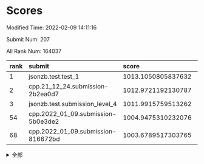 # Scores

Modified Time: 2022-02-09 14:11:16

Submit Num: 207

All Rank Num: 164037

| rank |               submit               |       score        |       sigma        | pk_num |
| :--- | :--------------------------------- | :----------------- | :----------------- | :----- |
| 1    | jsonzb.test.test_1                 | 1013.1050805837632 | 0.8116604208120927 | 3171   |
| 2    | cpp.21_12_24.submission-2b2ea0d7   | 1012.9721192130787 | 0.7896719030118791 | 3171   |
| 3    | jsonzb.test.submission_level_4     | 1011.9915759513262 | 0.7884399467430955 | 3170   |
| 54   | cpp.2022_01_09.submission-5b0e3de2 | 1004.9475310232076 | 0.7264059513708737 | 3171   |
| 68   | cpp.2022_01_09.submission-816672bd | 1003.6789517303765 | 0.7280729407967174 | 3171   |


<details>
<summary>全部</summary>

| rank |                 submit                 |       score        |       sigma        | pk_num |
| :--- | :------------------------------------- | :----------------- | :----------------- | :----- |
| 1    | jsonzb.test.test_1                     | 1013.1050805837632 | 0.8116604208120927 | 3171   |
| 2    | cpp.21_12_24.submission-2b2ea0d7       | 1012.9721192130787 | 0.7896719030118791 | 3171   |
| 3    | jsonzb.test.submission_level_4         | 1011.9915759513262 | 0.7884399467430955 | 3170   |
| 4    | gobigger.level_3.submission_level_3_22 | 1011.8160080068985 | 0.7772164262749995 | 3169   |
| 5    | gobigger.level_3.submission_level_3_48 | 1011.2488422057853 | 0.7926150405231845 | 3173   |
| 6    | gobigger.level_3.submission_level_3_39 | 1011.2450498008237 | 0.7586394395765206 | 3172   |
| 7    | gobigger.level_3.submission_level_3_43 | 1011.2411470094745 | 0.7905672739708512 | 3171   |
| 8    | gobigger.level_3.submission_level_3_34 | 1011.1745748523388 | 0.7638796231864681 | 3168   |
| 9    | gobigger.level_3.submission_level_3_24 | 1011.1603862849598 | 0.7911536088277797 | 3164   |
| 10   | gobigger.level_3.submission_level_3_46 | 1011.0937309278302 | 0.7696534735112475 | 3169   |
| 11   | gobigger.level_3.submission_level_3_5  | 1011.0762044119891 | 0.7698707758191373 | 3169   |
| 12   | gobigger.level_3.submission_level_3_29 | 1011.0363257231722 | 0.785616631347429  | 3171   |
| 13   | gobigger.level_3.submission_level_3_28 | 1011.0114458563461 | 0.7618161924431563 | 3172   |
| 14   | gobigger.level_3.submission_level_3_30 | 1010.9869993916286 | 0.7551424809307712 | 3176   |
| 15   | gobigger.level_3.submission_level_3_21 | 1010.9131246707573 | 0.7539561864508465 | 3170   |
| 16   | gobigger.level_3.submission_level_3_1  | 1010.886685176151  | 0.7587622085833634 | 3172   |
| 17   | gobigger.level_3.submission_level_3_19 | 1010.7542803479935 | 0.7671597810650019 | 3170   |
| 18   | gobigger.level_3.submission_level_3_40 | 1010.6838405611758 | 0.7789763371433449 | 3170   |
| 19   | gobigger.level_3.submission_level_3_27 | 1010.6535892035423 | 0.7546046140350443 | 3170   |
| 20   | gobigger.level_3.submission_level_3_16 | 1010.5214192675185 | 0.776742211240152  | 3167   |
| 21   | gobigger.level_3.submission_level_3_8  | 1010.5138312956077 | 0.7754363344259241 | 3168   |
| 22   | gobigger.level_3.submission_level_3_42 | 1010.4645352056973 | 0.7534098493766684 | 3166   |
| 23   | gobigger.level_3.submission_level_3_18 | 1010.3547236556334 | 0.7622971356182472 | 3172   |
| 24   | gobigger.level_3.submission_level_3_14 | 1010.3079220180513 | 0.7379729550482075 | 3167   |
| 25   | gobigger.level_3.submission_level_3_7  | 1010.262129031382  | 0.7417187843936528 | 3164   |
| 26   | gobigger.level_3.submission_level_3_37 | 1010.2119671754443 | 0.7410912868781062 | 3167   |
| 27   | gobigger.level_3.submission_level_3_44 | 1010.1146901394048 | 0.7421602044470046 | 3165   |
| 28   | gobigger.level_3.submission_level_3_33 | 1010.1081499405145 | 0.7579081713589357 | 3170   |
| 29   | gobigger.level_3.submission_level_3_15 | 1010.0663939639751 | 0.7639011985064132 | 3172   |
| 30   | gobigger.level_3.submission_level_3_9  | 1010.0620754734621 | 0.7609461271470812 | 3169   |
| 31   | gobigger.level_3.submission_level_3_47 | 1010.0518843511256 | 0.7673929951310658 | 3174   |
| 32   | gobigger.level_3.submission_level_3_6  | 1010.0170854282932 | 0.7680105317756564 | 3173   |
| 33   | gobigger.level_3.submission_level_3_17 | 1009.8588079087968 | 0.7520339316031655 | 3172   |
| 34   | gobigger.level_3.submission_level_3_4  | 1009.8132713909772 | 0.7458595137219398 | 3173   |
| 35   | gobigger.level_3.submission_level_3_13 | 1009.8057867022369 | 0.7543355683850554 | 3165   |
| 36   | gobigger.level_3.submission_level_3_25 | 1009.8030060994165 | 0.7628415454173881 | 3174   |
| 37   | gobigger.level_3.submission_level_3_41 | 1009.7185296857137 | 0.7341595110706389 | 3170   |
| 38   | gobigger.level_3.submission_level_3_35 | 1009.7100216078263 | 0.7596906649875981 | 3168   |
| 39   | gobigger.level_3.submission_level_3_2  | 1009.6850201333098 | 0.7482062738760802 | 3167   |
| 40   | gobigger.level_3.submission_level_3_38 | 1009.6813558879597 | 0.7498287021477507 | 3172   |
| 41   | gobigger.level_3.submission_level_3_31 | 1009.6136064469042 | 0.7476415028362748 | 3170   |
| 42   | gobigger.level_3.submission_level_3_10 | 1009.6009883286133 | 0.7624158887883284 | 3169   |
| 43   | gobigger.level_3.submission_level_3_32 | 1009.5858987334852 | 0.7679243570114126 | 3166   |
| 44   | gobigger.level_3.submission_level_3_0  | 1009.557840258087  | 0.7525247227596631 | 3172   |
| 45   | gobigger.level_3.submission_level_3_11 | 1009.3782383552382 | 0.7532404936838036 | 3169   |
| 46   | gobigger.level_3.submission_level_3_36 | 1009.2845380392206 | 0.7654306130479649 | 3167   |
| 47   | gobigger.level_3.submission_level_3_26 | 1009.1755455429043 | 0.7582250344931697 | 3169   |
| 48   | gobigger.level_3.submission_level_3_23 | 1009.1664016106967 | 0.7593999192989708 | 3169   |
| 49   | gobigger.level_3.submission_level_3_20 | 1009.15184478844   | 0.7408984141077051 | 3169   |
| 50   | gobigger.level_3.submission_level_3_12 | 1008.8019808316283 | 0.7378876500256267 | 3170   |
| 51   | gobigger.level_3.submission_level_3_3  | 1008.4625871544408 | 0.7553225399877824 | 3171   |
| 52   | gobigger.level_3.submission_level_3_49 | 1008.4449753280757 | 0.754399445462934  | 3176   |
| 53   | gobigger.level_3.submission_level_3_45 | 1008.2073105440087 | 0.7446098107051609 | 3173   |
| 54   | cpp.2022_01_09.submission-5b0e3de2     | 1004.9475310232076 | 0.7264059513708737 | 3171   |
| 55   | gobigger.level_1.submission_level_1_21 | 1004.812757925443  | 0.7242154754562579 | 3167   |
| 56   | gobigger.level_1.submission_level_1_10 | 1004.6514692614022 | 0.7162680763262058 | 3171   |
| 57   | gobigger.level_1.submission_level_1_33 | 1004.1870697020123 | 0.7236541837047321 | 3166   |
| 58   | gobigger.level_1.submission_level_1_17 | 1004.0573271393754 | 0.7233864779149133 | 3168   |
| 59   | gobigger.level_1.submission_level_1_26 | 1003.9015604393845 | 0.7253562216988936 | 3169   |
| 60   | gobigger.level_1.submission_level_1_1  | 1003.900062349002  | 0.7153265845585749 | 3167   |
| 61   | gobigger.level_1.submission_level_1_30 | 1003.8325790154132 | 0.714119002877097  | 3173   |
| 62   | gobigger.level_1.submission_level_1_18 | 1003.8141949006256 | 0.723105033384772  | 3169   |
| 63   | gobigger.level_1.submission_level_1_19 | 1003.8062485331324 | 0.7202290462720595 | 3172   |
| 64   | gobigger.level_1.submission_level_1_46 | 1003.8010182126322 | 0.727848620473771  | 3163   |
| 65   | gobigger.level_1.submission_level_1_16 | 1003.7892261298438 | 0.7255206933256253 | 3168   |
| 66   | gobigger.level_1.submission_level_1_13 | 1003.7742014113235 | 0.7209594146686816 | 3169   |
| 67   | gobigger.level_1.submission_level_1_45 | 1003.6980266344739 | 0.7232962066717408 | 3169   |
| 68   | cpp.2022_01_09.submission-816672bd     | 1003.6789517303765 | 0.7280729407967174 | 3171   |
| 69   | gobigger.level_1.submission_level_1_34 | 1003.6647556781039 | 0.712402443160687  | 3171   |
| 70   | gobigger.level_1.submission_level_1_31 | 1003.622669148056  | 0.7270196394699407 | 3168   |
| 71   | gobigger.level_1.submission_level_1_36 | 1003.5835277617173 | 0.7151736203431943 | 3170   |
| 72   | gobigger.level_1.submission_level_1_40 | 1003.560467379875  | 0.7164712141793083 | 3171   |
| 73   | gobigger.level_1.submission_level_1_43 | 1003.5531615762604 | 0.7188391337000288 | 3170   |
| 74   | gobigger.level_1.submission_level_1_38 | 1003.487896619602  | 0.7140990733479574 | 3170   |
| 75   | gobigger.level_1.submission_level_1_23 | 1003.4859978160592 | 0.7232014048002712 | 3172   |
| 76   | gobigger.level_1.submission_level_1_14 | 1003.4637663303195 | 0.7258527940664968 | 3171   |
| 77   | gobigger.level_1.submission_level_1_7  | 1003.4544116679419 | 0.7206444151013057 | 3167   |
| 78   | gobigger.level_1.submission_level_1_27 | 1003.4122630650743 | 0.7154467379718222 | 3168   |
| 79   | gobigger.level_1.submission_level_1_49 | 1003.4120710848703 | 0.719612517333825  | 3175   |
| 80   | gobigger.level_1.submission_level_1_37 | 1003.4079991342682 | 0.7212325090526832 | 3168   |
| 81   | gobigger.level_1.submission_level_1_41 | 1003.3422554623772 | 0.7132176411552499 | 3174   |
| 82   | gobigger.level_1.submission_level_1_4  | 1003.3103225261215 | 0.7288551801496393 | 3172   |
| 83   | gobigger.level_1.submission_level_1_2  | 1003.3039409331626 | 0.7110217743096064 | 3169   |
| 84   | gobigger.level_1.submission_level_1_20 | 1003.2538121448816 | 0.714594030835044  | 3167   |
| 85   | gobigger.level_1.submission_level_1_3  | 1003.2280520522512 | 0.7096978855539388 | 3168   |
| 86   | gobigger.level_1.submission_level_1_39 | 1003.1318220217005 | 0.7178330342062078 | 3169   |
| 87   | gobigger.level_1.submission_level_1_11 | 1003.0547202429043 | 0.7244836285467294 | 3171   |
| 88   | gobigger.level_1.submission_level_1_29 | 1003.0144976722942 | 0.7118857894581742 | 3170   |
| 89   | gobigger.level_1.submission_level_1_28 | 1003.00685674887   | 0.7200281780652266 | 3173   |
| 90   | gobigger.level_1.submission_level_1_9  | 1002.9622308677332 | 0.713498240903922  | 3168   |
| 91   | gobigger.level_1.submission_level_1_6  | 1002.885861751331  | 0.7100860687604056 | 3172   |
| 92   | gobigger.level_1.submission_level_1_25 | 1002.8346973980886 | 0.7137144202696462 | 3165   |
| 93   | gobigger.level_1.submission_level_1_42 | 1002.8064384861196 | 0.7061775450637818 | 3168   |
| 94   | gobigger.level_1.submission_level_1_35 | 1002.7992940921491 | 0.7187244222125906 | 3173   |
| 95   | gobigger.level_1.submission_level_1_8  | 1002.7613864238357 | 0.7173407272109759 | 3165   |
| 96   | gobigger.level_1.submission_level_1_22 | 1002.7551751348153 | 0.7211397116797074 | 3168   |
| 97   | gobigger.level_1.submission_level_1_12 | 1002.7134675670122 | 0.7117983694175554 | 3170   |
| 98   | gobigger.level_1.submission_level_1_5  | 1002.6675437844806 | 0.7211381558951269 | 3171   |
| 99   | gobigger.level_1.submission_level_1_0  | 1002.5780268387359 | 0.7248699190797006 | 3170   |
| 100  | gobigger.level_1.submission_level_1_44 | 1002.5092748672154 | 0.7022634242687903 | 3173   |
| 101  | gobigger.level_1.submission_level_1_48 | 1002.4439057130635 | 0.715397898079507  | 3173   |
| 102  | gobigger.level_1.submission_level_1_15 | 1002.3677348498693 | 0.7161823876082449 | 3176   |
| 103  | gobigger.level_1.submission_level_1_32 | 1002.3307434580404 | 0.7165573644904705 | 3170   |
| 104  | gobigger.level_1.submission_level_1_47 | 1002.3129374452287 | 0.7202213206811395 | 3168   |
| 105  | gobigger.level_1.submission_level_1_24 | 1001.9907756240323 | 0.7197938965941304 | 3172   |
| 106  | gobigger.random.submission_random_34   | 997.4662176946468  | 0.734337317608215  | 3169   |
| 107  | gobigger.random.submission_random_8    | 997.3862767843312  | 0.7085277175935832 | 3173   |
| 108  | gobigger.random.submission_random_30   | 997.0866293953667  | 0.7035099787825226 | 3170   |
| 109  | gobigger.random.submission_random_19   | 996.953034312037   | 0.7058249449584368 | 3170   |
| 110  | gobigger.random.submission_random_24   | 996.8044447699789  | 0.7134633879474482 | 3166   |
| 111  | gobigger.random.submission_random_48   | 996.7866449954188  | 0.7092468039916064 | 3169   |
| 112  | gobigger.random.submission_random_42   | 996.7698218740921  | 0.7198677754922007 | 3170   |
| 113  | gobigger.random.submission_random_31   | 996.7177966728141  | 0.7038074351954803 | 3163   |
| 114  | gobigger.random.submission_random_12   | 996.6118338078057  | 0.7113545595474824 | 3167   |
| 115  | gobigger.random.submission_random_15   | 996.5746526862935  | 0.7113647037178582 | 3174   |
| 116  | gobigger.random.submission_random_38   | 996.572715589395   | 0.7116594947327515 | 3169   |
| 117  | gobigger.random.submission_random_21   | 996.3704802366134  | 0.7104185842584947 | 3171   |
| 118  | gobigger.random.submission_random_2    | 996.2851267795094  | 0.7063821137303038 | 3166   |
| 119  | gobigger.random.submission_random_27   | 996.247447077958   | 0.700603670569634  | 3172   |
| 120  | gobigger.random.submission_random_26   | 996.1768028383694  | 0.7066299970901142 | 3174   |
| 121  | gobigger.random.submission_random_39   | 996.0777490118206  | 0.7163325660987    | 3169   |
| 122  | gobigger.random.submission_random_14   | 996.0766079273762  | 0.7150271627363279 | 3161   |
| 123  | gobigger.random.submission_random_46   | 996.032708133478   | 0.724958489394253  | 3167   |
| 124  | gobigger.random.submission_random_33   | 996.0272958817308  | 0.7130360482702478 | 3171   |
| 125  | gobigger.random.submission_random_0    | 996.0232815440237  | 0.7013291902470139 | 3170   |
| 126  | gobigger.random.submission_random_29   | 995.9969103901898  | 0.7230013256978471 | 3175   |
| 127  | gobigger.random.submission_random_41   | 995.9960164174257  | 0.7184511608937495 | 3172   |
| 128  | gobigger.random.submission_random_35   | 995.9871449511407  | 0.7089674056296861 | 3173   |
| 129  | gobigger.random.submission_random_25   | 995.9588355002949  | 0.7068922603133333 | 3174   |
| 130  | gobigger.random.submission_random_44   | 995.8294648371632  | 0.7135145351858476 | 3166   |
| 131  | gobigger.random.submission_random_37   | 995.730645997883   | 0.711517612373794  | 3169   |
| 132  | gobigger.random.submission_random_3    | 995.7032617321624  | 0.7122315472819553 | 3170   |
| 133  | gobigger.random.submission_random_6    | 995.6955587522177  | 0.7271311114247582 | 3168   |
| 134  | gobigger.random.submission_random_36   | 995.6632355488899  | 0.7144080940332971 | 3170   |
| 135  | gobigger.random.submission_random_5    | 995.6589096430679  | 0.6972759921791991 | 3168   |
| 136  | gobigger.random.submission_random_11   | 995.6497615390853  | 0.7187909767952693 | 3168   |
| 137  | gobigger.random.submission_random_49   | 995.5241004508443  | 0.7173543107010713 | 3168   |
| 138  | gobigger.random.submission_random_17   | 995.42350041915    | 0.7093225491436553 | 3171   |
| 139  | gobigger.random.submission_random_9    | 995.3621257675966  | 0.7034051773612326 | 3172   |
| 140  | gobigger.random.submission_random_10   | 995.3619055195397  | 0.7311181572772784 | 3167   |
| 141  | gobigger.random.submission_random_47   | 995.343581471311   | 0.7118868722094012 | 3165   |
| 142  | gobigger.random.submission_random_7    | 995.3111836707155  | 0.7221491610031334 | 3160   |
| 143  | gobigger.random.submission_random_22   | 995.201829101483   | 0.7147137923436944 | 3173   |
| 144  | gobigger.random.submission_random_40   | 995.1836206489807  | 0.71038334035002   | 3174   |
| 145  | gobigger.random.submission_random_32   | 995.1701334180442  | 0.7185253320077777 | 3166   |
| 146  | gobigger.random.submission_random_4    | 995.1210741667174  | 0.7232077324183825 | 3165   |
| 147  | gobigger.random.submission_random_16   | 995.1090384318604  | 0.7100403617856637 | 3161   |
| 148  | gobigger.random.submission_random_23   | 995.0930697401072  | 0.725086231560135  | 3175   |
| 149  | gobigger.random.submission_random_43   | 994.9686251923735  | 0.7148834619142975 | 3174   |
| 150  | gobigger.random.submission_random_18   | 994.8483712084993  | 0.7107527143094822 | 3172   |
| 151  | gobigger.random.submission_random_13   | 994.6814860853773  | 0.7241661189177103 | 3170   |
| 152  | gobigger.random.submission_random_1    | 994.6318193956383  | 0.7057236281254875 | 3170   |
| 153  | gobigger.random.submission_random_28   | 994.4475874573591  | 0.7144221133209764 | 3166   |
| 154  | gobigger.random.submission_random_45   | 994.3056490124278  | 0.7443020793040436 | 3165   |
| 155  | gobigger.random.submission_random_20   | 994.2106770870802  | 0.7035247398864809 | 3169   |
| 156  | gobigger.level_2.submission_level_2_36 | 994.0942390728031  | 0.7372450967456157 | 3172   |
| 157  | gobigger.level_2.submission_level_2_4  | 993.8912809586955  | 0.7369827335729191 | 3171   |
| 158  | gobigger.level_2.submission_level_2_40 | 993.6893118743719  | 0.7292872445307552 | 3169   |
| 159  | gobigger.level_2.submission_level_2_23 | 993.2362073073086  | 0.7315496385160669 | 3170   |
| 160  | gobigger.level_2.submission_level_2_15 | 993.1617993905797  | 0.7647315416998378 | 3171   |
| 161  | gobigger.level_2.submission_level_2_27 | 993.0025014412662  | 0.7355626864471552 | 3173   |
| 162  | gobigger.level_2.submission_level_2_37 | 992.9469853735794  | 0.7506899644904599 | 3173   |
| 163  | gobigger.level_2.submission_level_2_22 | 992.7329967775212  | 0.7243910265034856 | 3166   |
| 164  | gobigger.level_2.submission_level_2_10 | 992.7039243798799  | 0.7516733871569691 | 3174   |
| 165  | gobigger.level_2.submission_level_2_14 | 992.67913505483    | 0.750012483602138  | 3171   |
| 166  | gobigger.level_2.submission_level_2_24 | 992.6628928549192  | 0.7306699276289428 | 3165   |
| 167  | gobigger.level_2.submission_level_2_25 | 992.6556687041067  | 0.7413377161872143 | 3174   |
| 168  | gobigger.level_2.submission_level_2_38 | 992.6328916645109  | 0.7387994026952615 | 3165   |
| 169  | gobigger.level_2.submission_level_2_17 | 992.5061543051652  | 0.7268911506428297 | 3169   |
| 170  | gobigger.level_2.submission_level_2_32 | 992.2128992228777  | 0.7495359063270082 | 3174   |
| 171  | gobigger.level_2.submission_level_2_34 | 992.2089790680626  | 0.7579646456381849 | 3167   |
| 172  | gobigger.level_2.submission_level_2_6  | 992.1861500782047  | 0.7431454243158395 | 3167   |
| 173  | gobigger.level_2.submission_level_2_33 | 992.1710662395418  | 0.7420440051605428 | 3173   |
| 174  | gobigger.level_2.submission_level_2_39 | 992.1585345277139  | 0.7641001288879662 | 3168   |
| 175  | gobigger.level_2.submission_level_2_12 | 992.1336573176686  | 0.7256060105844373 | 3177   |
| 176  | gobigger.level_2.submission_level_2_11 | 992.1220461151165  | 0.7488546562977119 | 3173   |
| 177  | gobigger.level_2.submission_level_2_2  | 992.1200316075008  | 0.7514867630840832 | 3174   |
| 178  | gobigger.level_2.submission_level_2_20 | 992.0989231289466  | 0.7394585273722142 | 3171   |
| 179  | gobigger.level_2.submission_level_2_9  | 992.08493801783    | 0.7396199300722458 | 3172   |
| 180  | gobigger.level_2.submission_level_2_19 | 992.0383157780043  | 0.7381060207543445 | 3172   |
| 181  | gobigger.level_2.submission_level_2_1  | 992.0368756009594  | 0.7413743928954013 | 3171   |
| 182  | gobigger.level_2.submission_level_2_28 | 992.0168248392017  | 0.7414329846950425 | 3173   |
| 183  | gobigger.level_2.submission_level_2_46 | 991.9005950465182  | 0.7502027172878877 | 3172   |
| 184  | gobigger.level_2.submission_level_2_7  | 991.8697755880371  | 0.732506060054669  | 3169   |
| 185  | gobigger.level_2.submission_level_2_31 | 991.7926461234546  | 0.7401565594590646 | 3170   |
| 186  | gobigger.level_2.submission_level_2_29 | 991.7357279715329  | 0.749310876945048  | 3171   |
| 187  | gobigger.level_2.submission_level_2_0  | 991.5879353200643  | 0.7568416584741413 | 3174   |
| 188  | gobigger.level_2.submission_level_2_47 | 991.5337894688629  | 0.7454312907664146 | 3167   |
| 189  | gobigger.level_2.submission_level_2_48 | 991.5187202556492  | 0.7570915387926481 | 3167   |
| 190  | gobigger.level_2.submission_level_2_45 | 991.4924695056105  | 0.7416788234759591 | 3167   |
| 191  | gobigger.level_2.submission_level_2_18 | 991.4323409419351  | 0.7456231951361343 | 3166   |
| 192  | gobigger.level_2.submission_level_2_42 | 991.382331557467   | 0.75797809241889   | 3168   |
| 193  | gobigger.level_2.submission_level_2_16 | 991.3361084909474  | 0.7586294536958975 | 3171   |
| 194  | gobigger.level_2.submission_level_2_3  | 991.3062677387945  | 0.7673170469530878 | 3169   |
| 195  | gobigger.level_2.submission_level_2_41 | 991.2570414145141  | 0.7423171336286513 | 3170   |
| 196  | gobigger.level_2.submission_level_2_30 | 991.2503217208659  | 0.7329133761696615 | 3168   |
| 197  | gobigger.level_2.submission_level_2_49 | 991.1548274820036  | 0.7358443286939303 | 3169   |
| 198  | gobigger.level_2.submission_level_2_8  | 991.1272732512098  | 0.7695124212471783 | 3169   |
| 199  | gobigger.level_2.submission_level_2_26 | 991.0899219612081  | 0.7381837950056159 | 3168   |
| 200  | gobigger.level_2.submission_level_2_5  | 990.9552933842567  | 0.7422273208476764 | 3170   |
| 201  | gobigger.level_2.submission_level_2_13 | 990.8460036038545  | 0.7577230574683959 | 3169   |
| 202  | gobigger.level_2.submission_level_2_43 | 990.6843701367579  | 0.7572729164939205 | 3176   |
| 203  | gobigger.level_2.submission_level_2_44 | 990.4208814951206  | 0.7715299343902273 | 3170   |
| 204  | gobigger.level_2.submission_level_2_35 | 990.3812555783725  | 0.7690281124056335 | 3173   |
| 205  | gobigger.level_2.submission_level_2_21 | 990.3202549173008  | 0.7522864620636764 | 3172   |
| 206  | gobigger.none.submission_none_0        | 979.4693926353772  | 1.239653052479976  | 3169   |
| 207  | gobigger.none.submission_none_1        | 978.0106811120564  | 1.3518284418743112 | 3173   |

</details>